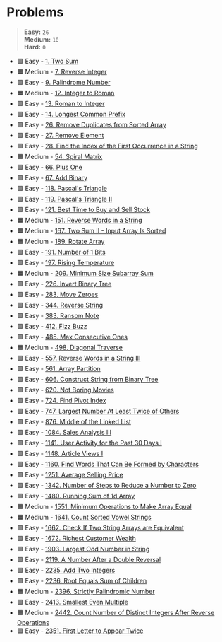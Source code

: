 # Problems


> **Easy:** `26` \
> **Medium:** `10` \
> **Hard:** `0` 


* 🟩 Easy - [1. Two Sum](<1. Two Sum.md>)
* 🟧 Medium - [7. Reverse Integer](<7. Reverse Integer.md>)
* 🟩 Easy - [9. Palindrome Number](<9. Palindrome Number.md>)
* 🟧 Medium - [12. Integer to Roman](<12. Integer to Roman.md>)
* 🟩 Easy - [13. Roman to Integer](<13. Roman to Integer.md>)
* 🟩 Easy - [14. Longest Common Prefix](<14. Longest Common Prefix.md>)
* 🟩 Easy - [26. Remove Duplicates from Sorted Array](<26. Remove Duplicates from Sorted Array.md>)
* 🟩 Easy - [27. Remove Element](<27. Remove Element.md>)
* 🟩 Easy - [28. Find the Index of the First Occurrence in a String](<28. Find the Index of the First Occurrence in a String.md>)
* 🟧 Medium - [54. Spiral Matrix](<54. Spiral Matrix.md>)
* 🟩 Easy - [66. Plus One](<66. Plus One.md>)
* 🟩 Easy - [67. Add Binary](<67. Add Binary.md>)
* 🟩 Easy - [118. Pascal's Triangle](<118. Pascal's Triangle.md>)
* 🟩 Easy - [119. Pascal's Triangle II](<119. Pascal's Triangle II.md>)
* 🟩 Easy - [121. Best Time to Buy and Sell Stock](<121. Best Time to Buy and Sell Stock.md>)
* 🟧 Medium - [151. Reverse Words in a String](<151. Reverse Words in a String.md>)
* 🟧 Medium - [167. Two Sum II - Input Array Is Sorted](<167. Two Sum II - Input Array Is Sorted.md>)
* 🟧 Medium - [189. Rotate Array](<189. Rotate Array.md>)
* 🟩 Easy - [191. Number of 1 Bits](<191. Number of 1 Bits.md>)
* 🟩 Easy - [197. Rising Temperature](<197. Rising Temperature.md>)
* 🟧 Medium - [209. Minimum Size Subarray Sum](<209. Minimum Size Subarray Sum.md>)
* 🟩 Easy - [226. Invert Binary Tree](<226. Invert Binary Tree.md>)
* 🟩 Easy - [283. Move Zeroes](<283. Move Zeroes.md>)
* 🟩 Easy - [344. Reverse String](<344. Reverse String.md>)
* 🟩 Easy - [383. Ransom Note](<383. Ransom Note.md>)
* 🟩 Easy - [412. Fizz Buzz](<412. Fizz Buzz.md>)
* 🟩 Easy - [485. Max Consecutive Ones](<485. Max Consecutive Ones.md>)
* 🟧 Medium - [498. Diagonal Traverse](<498. Diagonal Traverse.md>)
* 🟩 Easy - [557. Reverse Words in a String III](<557. Reverse Words in a String III.md>)
* 🟩 Easy - [561. Array Partition](<561. Array Partition.md>)
* 🟩 Easy - [606. Construct String from Binary Tree](<606. Construct String from Binary Tree.md>)
* 🟩 Easy - [620. Not Boring Movies](<620. Not Boring Movies.md>)
* 🟩 Easy - [724. Find Pivot Index](<724. Find Pivot Index.md>)
* 🟩 Easy - [747. Largest Number At Least Twice of Others](<747. Largest Number At Least Twice of Others.md>)
* 🟩 Easy - [876. Middle of the Linked List](<876. Middle of the Linked List.md>)
* 🟩 Easy - [1084. Sales Analysis III](<1084. Sales Analysis III.md>)
* 🟩 Easy - [1141. User Activity for the Past 30 Days I](<1141. User Activity for the Past 30 Days I.md>)
* 🟩 Easy - [1148. Article Views I](<1148. Article Views I.md>)
* 🟩 Easy - [1160. Find Words That Can Be Formed by Characters](<1160. Find Words That Can Be Formed by Characters.md>)
* 🟩 Easy - [1251. Average Selling Price](<1251. Average Selling Price.md>)
* 🟩 Easy - [1342. Number of Steps to Reduce a Number to Zero](<1342. Number of Steps to Reduce a Number to Zero.md>)
* 🟩 Easy - [1480. Running Sum of 1d Array](<1480. Running Sum of 1d Array.md>)
* 🟧 Medium - [1551. Minimum Operations to Make Array Equal](<1551. Minimum Operations to Make Array Equal.md>)
* 🟧 Medium - [1641. Count Sorted Vowel Strings](<1641. Count Sorted Vowel Strings.md>)
* 🟩 Easy - [1662. Check If Two String Arrays are Equivalent](<1662. Check If Two String Arrays are Equivalent.md>)
* 🟩 Easy - [1672. Richest Customer Wealth](<1672. Richest Customer Wealth.md>)
* 🟩 Easy - [1903. Largest Odd Number in String](<1903. Largest Odd Number in String.md>)
* 🟩 Easy - [2119. A Number After a Double Reversal](<2119. A Number After a Double Reversal.md>)
* 🟩 Easy - [2235. Add Two Integers](<2235. Add Two Integers.md>)
* 🟩 Easy - [2236. Root Equals Sum of Children](<2236. Root Equals Sum of Children.md>)
* 🟧 Medium - [2396. Strictly Palindromic Number](<2396. Strictly Palindromic Number.md>)
* 🟩 Easy - [2413. Smallest Even Multiple](<2413. Smallest Even Multiple.md>)
* 🟧 Medium - [2442. Count Number of Distinct Integers After Reverse Operations](<2442. Count Number of Distinct Integers After Reverse Operations.md>)
* 🟩 Easy - [2351. First Letter to Appear Twice](<2351. First Letter to Appear Twice.md>)
